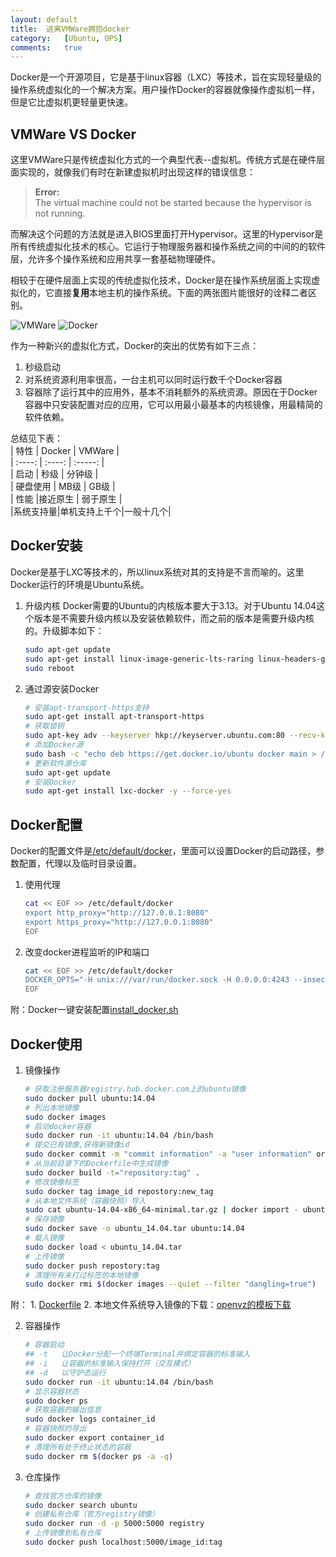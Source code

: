 ```yaml
---
layout:	default
title:	逃离VMWare拥抱docker
category:	[Ubuntu, OPS]
comments:	true
---
```

Docker是一个开源项目，它是基于linux容器（LXC）等技术，旨在实现轻量级的操作系统虚拟化的一个解决方案。用户操作Docker的容器就像操作虚拟机一样，但是它比虚拟机更轻量更快速。


## VMWare VS Docker
这里VMWare只是传统虚拟化方式的一个典型代表--虚拟机。传统方式是在硬件层面实现的，就像我们有时在新建虚拟机时出现这样的错误信息：
> **Error:**  
> The virtual machine could not be started because the hypervisor is not running.

而解决这个问题的方法就是进入BIOS里面打开Hypervisor。这里的Hypervisor是所有传统虚拟化技术的核心。它运行于物理服务器和操作系统之间的中间的的软件层，允许多个操作系统和应用共享一套基础物理硬件。

相较于在硬件层面上实现的传统虚拟化技术，Docker是在操作系统层面上实现虚拟化的，它直接**复用**本地主机的操作系统。下面的两张图片能很好的诠释二者区别。  

![VMWare]({{site.baseurl}}/assets/images/virtualization.png)
![Docker]({{site.baseurl}}/assets/images/docker.png)



作为一种新兴的虚拟化方式，Docker的突出的优势有如下三点：  
1. 秒级启动  
2. 对系统资源利用率很高，一台主机可以同时运行数千个Docker容器  
3. 容器除了运行其中的应用外，基本不消耗额外的系统资源。原因在于Docker容器中只安装配置对应的应用，它可以用最小最基本的内核镜像，用最精简的软件依赖。

总结见下表：  
	|   特性   | Docker       |  VMWare  |  
	| :----:   | :----:       | :-----:  |  
	|   启动   | 秒级         |  分钟级  |  
	| 硬盘使用 | MB级         |  GB级    |  
	|   性能   |接近原生      | 弱于原生 |  
	|系统支持量|单机支持上千个|一般十几个|  


## Docker安装
Docker是基于LXC等技术的，所以linux系统对其的支持是不言而喻的。这里Docker运行的环境是Ubuntu系统。

1. 升级内核
Docker需要的Ubuntu的内核版本要大于3.13。对于Ubuntu 14.04这个版本是不需要升级内核以及安装依赖软件，而之前的版本是需要升级内核的。升级脚本如下：

	```bash
	sudo apt-get update
	sudo apt-get install linux-image-generic-lts-raring linux-headers-generic-lts-raring
	sudo reboot
	```
2. 通过源安装Docker

	```bash
	# 安装apt-transport-https支持
	sudo apt-get install apt-transport-https
	# 获取锁钥
	sudo apt-key adv --keyserver hkp://keyserver.ubuntu.com:80 --recv-keys 36A1D7869245C8950F966E92D8576A8BA88D21E9
	# 添加Docker源
	sudo bash -c "echo deb https://get.docker.io/ubuntu docker main > /etc/apt/sources.list.d/docker.list"
	# 更新软件源仓库
	sudo apt-get update
	# 安装Docker
	sudo apt-get install lxc-docker -y --force-yes
	```

## Docker配置
Docker的配置文件是[/etc/default/docker]({{site.baseurl}}/assets/attachs/docker.txt)，里面可以设置Docker的启动路径，参数配置，代理以及临时目录设置。

1. 使用代理

	```bash
	cat << EOF >> /etc/default/docker
	export http_proxy="http://127.0.0.1:8080"
	export https_proxy="http://127.0.0.1:8080"
	EOF
	```
2. 改变docker进程监听的IP和端口
	
	```bash
	cat << EOF >> /etc/default/docker
	DOCKER_OPTS="-H unix:///var/run/docker.sock -H 0.0.0.0:4243 --insecure-regis    try 127.0.0.1:5000"
	EOF
	```
附：Docker一键安装配置[install_docker.sh]({{site.baseurl}}/assets/attachs/install_docker.sh.txt)

## Docker使用
1. 镜像操作
	
	```bash
	# 获取注册服务器registry.hub.docker.com上的ubuntu镜像
	sudo docker pull ubuntu:14.04
	# 列出本地镜像
	sudo docker images
	# 启动docker容器
	sudo docker run -it ubuntu:14.04 /bin/bash
	# 提交已有镜像,获得新镜像id
	sudo docker commit -m "commit information" -a "user information" original_docker_id repository:tag
	# 从当前目录下的Dockerfile中生成镜像
	sudo docker build -t="repository:tag" .
	# 修改镜像标签
	sudo docker tag image_id repostory:new_tag
	# 从本地文件系统（容器快照）导入
	sudo cat ubuntu-14.04-x86_64-minimal.tar.gz | docker import - ubuntu:14.04
	# 保存镜像
	sudo docker save -o ubuntu_14.04.tar ubuntu:14.04
	# 载入镜像
	sudo docker load < ubuntu_14.04.tar
	# 上传镜像
	sudo docker push repostory:tag
	# 清理所有未打过标签的本地镜像
	sudo docker rmi $(docker images --quiet --filter "dangling=true")
	```
附：
	1. [Dockerfile]({{site.baseurl}}/assets/attachs/Dockfile.txt)
	2. 本地文件系统导入镜像的下载：[openvz的模板下载](http://openvz.org/Download/templates/precreated)

2. 容器操作

	```bash
	# 容器启动
	## -t	让Docker分配一个终端Terminal并绑定容器的标准输入
	## -i	让容器的标准输入保持打开（交互模式）
	## -d	以守护态运行
	sudo docker run -it ubuntu:14.04 /bin/bash
	# 显示容器状态
	sudo docker ps
	# 获取容器的输出信息
	sudo docker logs container_id
	# 容器快照的导出
	sudo docker export container_id
	# 清理所有处于终止状态的容器
	sudo docker rm $(docker ps -a -q)
	```

3. 仓库操作

	```bash
	# 查找官方仓库的镜像
	sudo docker search ubuntu
	# 创建私有仓库（官方registry镜像）
	sudo docker run -d -p 5000:5000 registry
	# 上传镜像到私有仓库
	sudo docker push localhost:5000/image_id:tag
	```
